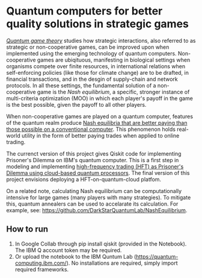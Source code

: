 # Quantum computers for better quality solutions in strategic games

[*Quantum game theory*](https://link.springer.com/article/10.1007/s11128-018-2082-8) studies how strategic interactions, also referred to as strategic or non-cooperative games, can be improved upon when implemented using the emerging technology of quantum computers. Non-cooperative games are ubiqituous, manifesting in biological settings when organisms compete over finite resources, in international relations when self-enforcing policies (like those for climate change) are to be drafted, in financial transactions, and in the desgin of supply-chain and network protocols. In all these settings, the fundamental solution of a non-cooperative game is the *Nash equilibrium*, a specific, stronger instance of multi-criteria optimization (MOO) in which each player's payoff in the game is the best possible, given the payoff to all other players. 

When non-cooperative games are played on a quantum computer, features of the quantum realm produce [Nash equilibria that are better paying than those possible on a conventional computer](https://doi.org/10.1103/PhysRevLett.83.3077). This phenomenon holds real-world utility in the form of better paying trades when applied to online trading.

The currenct version of this project gives Qiskit code for implementing Prisoner's Dilemma on IBM's quantum computer. This is a first step in modeling and implementing [high-frequency trading (HFT) as Prisoner's Dilemma using cloud-based quantum processors](https://www.frontiersin.org/articles/10.3389/frai.2021.769392/full). The final version of this project envisions deploying a HFT-on-quantum-cloud platfom. 

On a related note, calculating Nash equilibrium can be computationally intensive for large games (many players with many strategies). To mitigate this, quantum annealers can be used to accelarate its calculation. For example, see: https://github.com/DarkStarQuantumLab/NashEquilibrium. 

## How to run

1. In Google Collab through pip install qiskit (provided in the Notebook). The IBM Q account token may be required. 
2. Or upload the notebook to the IBM Quntum Lab (https://quantum-computing.ibm.com/). No installations are required, simply import required frameworks.
